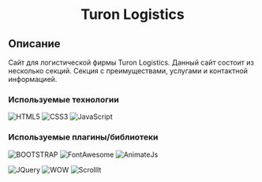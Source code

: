 <h1 align="center">Turon Logistics</h1>

## Описание
Сайт для логистической фирмы Turon Logistics.
Данный сайт состоит из несколько секций. Секция с преимуществами, услугами и контактной информацией.


### Используемые технологии
![HTML5](https://img.shields.io/badge/-HTML5-black?style=flat-square&logo=html5&logoColor=html)
![CSS3](https://img.shields.io/badge/-CSS3-black?style=flat-square&logo=css3&logoColor=css3)
![JavaScript](https://img.shields.io/badge/-JavaScript-black?style=flat-square&logo=javascript)

### Используемые плагины/библиотеки
![BOOTSTRAP](https://img.shields.io/badge/-BOOTSTRAP-black?style=flat-square&logo=bootstrap&logoColor=bootstrap)
![FontAwesome](https://img.shields.io/badge/-FontAwesome-black?style=flat-square&logo=fontawesome&logoColor=fontawesome)
![AnimateJs](https://img.shields.io/badge/-AnimateJS-black?style=flat-square&logo=animatejs&logoColor=animatejs)

![JQuery](https://img.shields.io/badge/-JQuery-black?style=flat-square&logo=jquery&logoColor=jquery)
![WOW](https://img.shields.io/badge/-WOW-black?style=flat-square&logo=wow&logoColor=wow)
![ScrollIt](https://img.shields.io/badge/-ScrollIt-black?style=flat-square&logo=scrollit&logoColor=scrollit)
